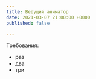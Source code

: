 ```yaml
---
title: Ведущий аниматор
date: 2021-03-07 21:00:00 +0000
published: false

---
```

Требования:

* раз
* два
* три